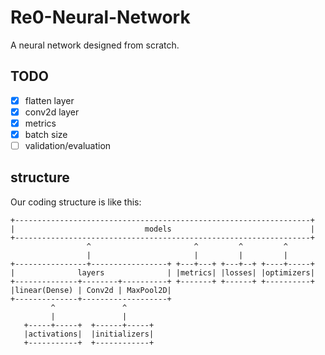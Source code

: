 # Re0-Neural-Network

A neural network designed from scratch.

## TODO

- [x] flatten layer
- [x] conv2d layer
- [x] metrics
- [x] batch size
- [ ] validation/evaluation

## structure

Our coding structure is like this:

```
+------------------------------------------------------------------+
|                             models                               |
+------------------------------------------------------------------+
                 ^                       ^         ^         ^
                 |                       |         |         |
+----------------+-----------------+ +---+---+ +---+--+ +----+-----+
|              layers              | |metrics| |losses| |optimizers|
+--------------+--------+----------+ +-------+ +------+ +----------+
|linear(Dense) | Conv2d | MaxPool2D|
+--------------+-------------------+
         ^               ^
         |               |
   +-----+-----+  +------+-----+
   |activations|  |initializers|
   +-----------+  +------------+
```
